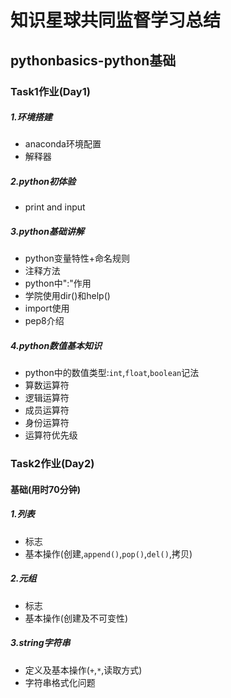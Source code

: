 # 知识星球共同监督学习总结
## pythonbasics-python基础
### Task1作业(Day1)
##### 1.环境搭建
* anaconda环境配置
* 解释器

##### 2.python初体验
* print and input

##### 3.python基础讲解
* python变量特性+命名规则
* 注释方法
* python中":"作用
* 学院使用dir()和help()
* import使用
* pep8介绍

##### 4.python数值基本知识
* python中的数值类型:`int`,`float`,`boolean`记法
* 算数运算符
* 逻辑运算符
* 成员运算符
* 身份运算符
* 运算符优先级

### Task2作业(Day2)
#### 基础(用时70分钟)
##### 1.列表
* 标志
* 基本操作(创建,`append()`,`pop()`,`del()`,拷贝)
##### 2.元组
* 标志
* 基本操作(创建及不可变性)
##### 3.string字符串
* 定义及基本操作(`+`,`*`,读取方式)
* 字符串格式化问题
